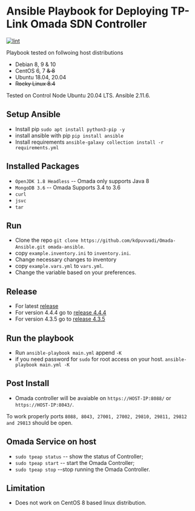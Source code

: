 # Ansible Playbook for Deploying TP-Link Omada SDN Controller

[![lint](https://github.com/kdpuvvadi/Omada-Ansible/actions/workflows/lint.yml/badge.svg)](https://github.com/kdpuvvadi/Omada-Ansible/actions/workflows/lint.yml)

Playbook tested on follwoing host distributions

* Debian 8, 9 & 10
* CentOS 6, 7 ~~& 8~~
* Ubuntu 18.04, 20.04
* ~~Rocky Linux 8.4~~

Tested on Control Node Ubuntu 20.04 LTS. Ansible 2.11.6.

## Setup Ansible

* Install pip `sudo apt install python3-pip -y`
* install ansible with pip `pip install ansible`
* Install requirements `ansible-galaxy collection install -r requirements.yml`

## Installed Packages

* `OpenJDK 1.8 Headless`   -- Omada only supports Java 8
* `MongoDB 3.6`    -- Omada Supports 3.4 to 3.6
* `curl`
* `jsvc`
* `tar`

## Run

* Clone the repo  `git clone https://github.com/kdpuvvadi/Omada-Ansible.git omada-ansible`.
* copy `example.inventory.ini` to `inventory.ini`.
* Change necessary changes to inventory
* copy `example.vars.yml` to `vars.yml`.
* Change the variable based on your preferences.

## Release

* For latest [release](../../releases/latest)
* For version 4.4.4 go to [release 4.4.4](../../releases/v4.4.4-23092021)
* For version 4.3.5 go to [release 4.3.5](../../releases/v4.3.5-020921)



## Run the playbook

* Run `ansible-playbook main.yml` append `-K`
* if you need password for `sudo` for root access on your host. `ansible-playbook main.yml -K`

## Post Install

* Omada controller will be avaiable on `https://HOST-IP:8088/`  or `https://HOST-IP:8043/`.

To work properly  ports `8088, 8043, 27001, 27002, 29810, 29811, 29812 and 29813` should be open.

## Omada Service on host

* `sudo tpeap status`     -- show the status of Controller;
* `sudo tpeap start`     -- start the Omada Controller;
* `sudo tpeap stop`     --stop running the Omada Controller.

## Limitation

* Does not work on CentOS 8 based linux distribution.